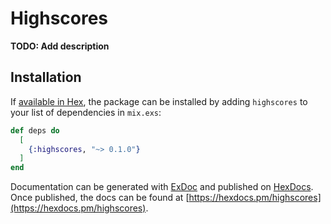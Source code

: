 # Highscores

**TODO: Add description**

## Installation

If [available in Hex](https://hex.pm/docs/publish), the package can be installed
by adding `highscores` to your list of dependencies in `mix.exs`:

```elixir
def deps do
  [
    {:highscores, "~> 0.1.0"}
  ]
end
```

Documentation can be generated with [ExDoc](https://github.com/elixir-lang/ex_doc)
and published on [HexDocs](https://hexdocs.pm). Once published, the docs can
be found at [https://hexdocs.pm/highscores](https://hexdocs.pm/highscores).

